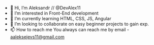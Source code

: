 - 👋 Hi, I’m Aleksandr // @DevAlex11
- 👀 I’m interested in Front-End development
- 🌱 I’m currently learning HTML, CSS, JS, Angular
- 💞️ I’m looking to collaborate on easy beginner projects to gain exp.
- 📫 How to reach me You always can reach me by email - aaleksejevs11@gmail.com 

<!---
DevAlex11/DevAlex11 is a ✨ special ✨ repository because its `README.md` (this file) appears on your GitHub profile.
You can click the Preview link to take a look at your changes.
--->
